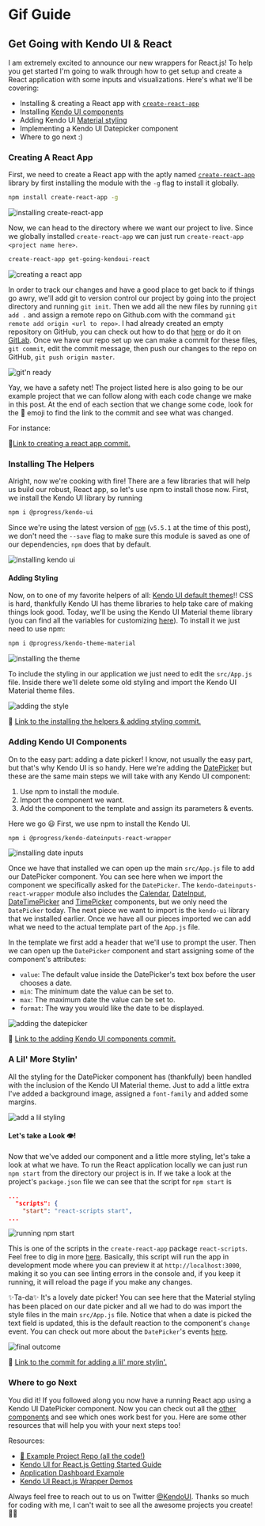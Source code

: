 # Gif Guide
## Get Going with Kendo UI & React

I am extremely excited to announce our new wrappers for React.js! To help you get started I'm going to walk through how to get setup and create a React application with some inputs and visualizations. Here's what we'll be covering:

- Installing & creating a React app with [`create-react-app`](https://github.com/facebookincubator/create-react-app)
- Installing [Kendo UI components](https://www.telerik.com/kendo-react-ui)
- Adding Kendo UI [Material styling](https://www.telerik.com/kendo-angular-ui/components/styling/theme-material/)
- Implementing a Kendo UI Datepicker component
- Where to go next :)

### Creating A React App

First, we need to create a React app with the aptly named [`create-react-app`](https://github.com/facebookincubator/create-react-app) library by first installing the module with the `-g` flag to install it globally.

```bash
npm install create-react-app -g
```
![installing create-react-app](images/create-react-app.gif)

Now, we can head to the directory where we want our project to live. Since we globally installed `create-react-app` we can just run `create-react-app <project name here>`.

```bash
create-react-app get-going-kendoui-react
```

![creating a react app](images/new-app.gif)

In order to track our changes and have a good place to get back to if things go awry, we'll add git to version control our project by going into the project directory and running `git init`. Then we add all the new files by running `git add .` and assign a remote repo on Github.com with the command `git remote add origin <url to repo>`. I had already created an empty repository on GitHub, you can check out how to do that [here](https://help.github.com/articles/create-a-repo/) or do it on [GitLab](https://docs.gitlab.com/ee/gitlab-basics/create-project.html). Once we have our repo set up we can make a commit for these files, `git commit`, edit the commit message, then push our changes to the repo on GitHub, `git push origin master`.

![git'n ready](images/git-init.gif)

Yay, we have a safety net! The project listed here is also going to be our example project that we can follow along with each code change we make in this post. At the end of each section that we change some code, look for the 🐙 emoji to find the link to the commit and see what was changed.

For instance:

🐙[Link to creating a react app commit.](https://github.com/tzmanics/gif-guide_get-going-kendoui-react/commit/fe66b99e9def08a7a8f0e5831767da55626b9e8e)

### Installing The Helpers

Alright, now we're cooking with fire! There are a few libraries that will help us build our robust, React app, so let's use npm to install those now. First, we install the Kendo UI library by running

```bash
npm i @progress/kendo-ui
```

Since we're using the latest version of [`npm`](https://www.npmjs.com/) (`v5.5.1` at the time of this post), we don't need the `--save` flag to make sure this module is saved as one of our dependencies, `npm` does that by default.

![installing kendo ui](images/npm-kendoui.gif)

#### Adding Styling

Now, on to one of my favorite helpers of all: [Kendo UI default themes](https://docs.telerik.com/kendo-ui/styles-and-layout/sass-themes)!! CSS is hard, thankfully Kendo UI has theme libraries to help take care of making things look good. Today, we'll be using the Kendo UI Material theme library (you can find all the variables for customizing [here](https://www.telerik.com/kendo-angular-ui/components/styling/theme-material/customization/)). To install it we just need to use npm:

```bash
npm i @progress/kendo-theme-material
```

![installing the theme](images/npm-theme.gif)

To include the styling in our application we just need to edit the `src/App.js` file. Inside there we'll delete some old styling and import the Kendo UI Material theme files.

![adding the style](images/add-styling.gif)

🐙 [Link to the installing the helpers & adding styling commit.](https://github.com/tzmanics/gif-guide_get-going-kendoui-react/commit/bbd8b6be082809a1491739389eaf94db89c838b8)


### Adding Kendo UI Components

On to the easy part: adding a date picker! I know, not usually the easy part, but that's why Kendo UI is so handy. Here we're adding the [DatePicker](https://demos.telerik.com/kendo-react-ui/wrappers/datepicker/index) but these are the same main steps we will take with any Kendo UI component:
1. Use npm to install the module.
2. Import the component we want.
3. Add the component to the template and assign its parameters & events.

Here we go 😃 First, we use npm to install the Kendo UI.

```bash
npm i @progress/kendo-dateinputs-react-wrapper
```

![installing date inputs](images/npm-dateinputs.gif)

Once we have that installed we can open up the main `src/App.js` file to add our DatePicker component. You can see here when we import the component we specifically asked for the `DatePicker`. The `kendo-dateinputs-react-wrapper` module also includes the [Calendar](https://docs.telerik.com/kendo-ui-wrappers-react/components/calendar), [DateInput](https://docs.telerik.com/kendo-ui-wrappers-react/components/dateinput), [DateTimePicker](https://docs.telerik.com/kendo-ui-wrappers-react/components/datetimepicker) and [TimePicker](https://docs.telerik.com/kendo-ui-wrappers-react/components/timepicker) components, but we only need the `DatePicker` today. The next piece we want to import is the `kendo-ui` library that we installed earlier. Once we have all our pieces imported we can add what we need to the actual template part of the `App.js` file. 

In the template we first add a header that we'll use to prompt the user. Then we can open up the `DatePicker` component and start assigning some of the component's attributes:
- `value`: The default value inside the DatePicker's text box before the user chooses a date.
- `min`: The minimum date the value can be set to.
- `max`: The maximum date the value can be set to.
- `format`: The way you would like the date to be displayed.


![adding the datepicker](images/add-datepicker.gif)

🐙 [Link to the adding Kendo UI components commit.](https://github.com/tzmanics/gif-guide_get-going-kendoui-react/commit/74dbfba0ffbff4d1ee7e16976cbcfcf001e4367c)

### A Lil' More Stylin'

All the styling for the DatePicker component has (thankfully) been handled with the inclusion of the Kendo UI Material theme. Just to add a little extra I've added a background image, assigned a `font-family` and added some margins. 

![add a lil styling](images/lil-stylin.gif)

#### Let's take a Look 👁!
Now that we've added our component and a little more styling, let's take a look at what we have. To run the React application locally we can just run `npm start` from the directory our project is in. If we take a look at the project's `package.json` file we can see that the script for `npm start` is 

```json
...
  "scripts": {
    "start": "react-scripts start",
...
 ```

![running npm start](images/npm-start.gif)

 This is one of the scripts in the `create-react-app` package `react-scripts`. Feel free to dig in more [here](https://github.com/facebookincubator/create-react-app/tree/master/packages/react-scripts). Basically, this script will run the app in development mode where you can preview it at `http://localhost:3000`, making it so you can see linting errors in the console and, if you keep it running, it will reload the page if you make any changes.


✨Ta-da✨ It's a lovely date picker! You can see here that the Material styling has been placed on our date picker and all we had to do was import the style files in the main `src/App.js` file. Notice that when a date is picked the text field is updated, this is the default reaction to the component's `change` event. You can check out more about the `DatePicker`'s events [here](https://docs.telerik.com/kendo-ui/api/javascript/ui/datepicker#events).

![final outcome](images/date-demo.gif)

🐙 [Link to the commit for adding a lil' more stylin'.](https://github.com/tzmanics/gif-guide_get-going-kendoui-react/commit/6b759ee0e757ff8bea49c22656a064781631a6aa)

### Where to go Next 
You did it! If you followed along you now have a running React app using a Kendo UI DatePicker component. Now you can check out all the [other components](https://docs.telerik.com/kendo-ui-wrappers-react/introduction) and see which ones work best for you. Here are some other resources that will help you with your next steps too!

Resources:
- [🐙 Example Project Repo (all the code!)](https://github.com/tzmanics/gif-guide_get-going-kendoui-react)
- [Kendo UI for React.js Getting Started Guide](https://www.telerik.com/kendo-react-ui/getting-started-react)
- [Application Dashboard Example](https://demos.telerik.com/kendo-react-ui/wrappers)
- [Kendo UI React.js Wrapper Demos](https://demos.telerik.com/kendo-react-ui/wrappers)

Always feel free to reach out to us on Twitter [@KendoUI](https://twitter.com/KendoUI). Thanks so much for coding with me, I can't wait to see all the awesome projects you create! 👋😃

